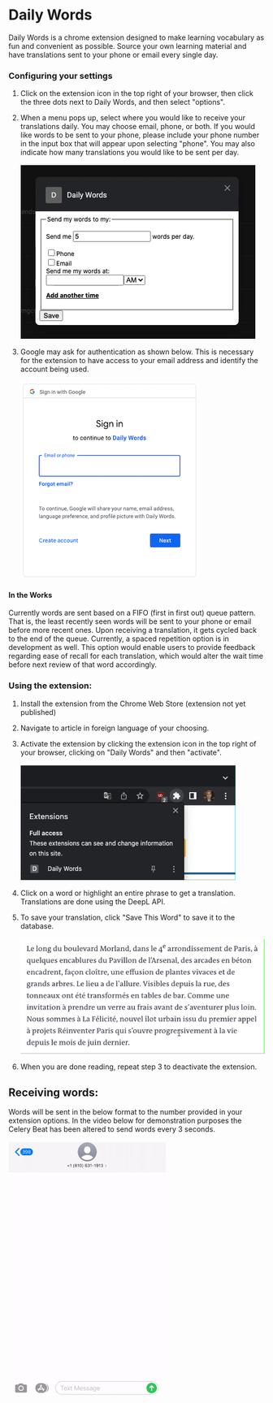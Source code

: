 # Daily Words

Daily Words is a chrome extension designed to make learning vocabulary as fun and convenient as possible. Source your own learning material and have translations 
sent to your phone or email every single day.

### Configuring your settings

1) Click on the extension icon in the top right of your browser, then click the three dots next to Daily Words, and then select "options".
2) When a menu pops up, select where you would like to receive your translations daily. You may choose email, phone, or both. If you would like words to
be sent to your phone, please include your phone number in the input box that will appear upon selecting "phone". You may also indicate how many translations you would like to be sent per day.
<br/><br/>
![alt text](https://github.com/bcvance/DailyWords/blob/development/media/options.gif)


3) Google may ask for authentication as shown below. This is necessary for the extension to have access to your email address and identify the account being used.
<br/><br/>
![alt text](https://github.com/bcvance/DailyWords/blob/development/media/daily_words_authentication.png)

#### In the Works
Currently words are sent based on a FIFO (first in first out) queue pattern. That is, the least recently seen words will be sent to your phone or email before
more recent ones. Upon receiving a translation, it gets cycled back to the end of the queue. Currently, a spaced repetition option is in development as well. 
This option would enable users to provide feedback regarding ease of recall for each translation, which would alter the wait time before next review of that word accordingly.

### Using the extension:
1) Install the extension from the Chrome Web Store (extension not yet published)
2) Navigate to article in foreign language of your choosing.
3) Activate the extension by clicking the extension icon in the top right of your browser, clicking on "Daily Words" and then "activate".
<br/><br/>
![alt text](https://github.com/bcvance/DailyWords/blob/development/media/activate.gif)

4) Click on a word or highlight an entire phrase to get a translation. Translations are done using the DeepL API.  
5) To save your translation, click "Save This Word" to save it to the database.
<br/><br/>
![alt text](https://github.com/bcvance/DailyWords/blob/development/media/translate_demonstration.gif)
6) When you are done reading, repeat step 3 to deactivate the extension.


## Receiving words:
Words will be sent in the below format to the number provided in your extension options. 
In the video below for demonstration purposes the Celery Beat has been altered to send words every 3 seconds.
<br/><br/>
<img src="https://github.com/bcvance/DailyWords/blob/development/media/texts_resized.gif" alt="drawing" width="310"/>
